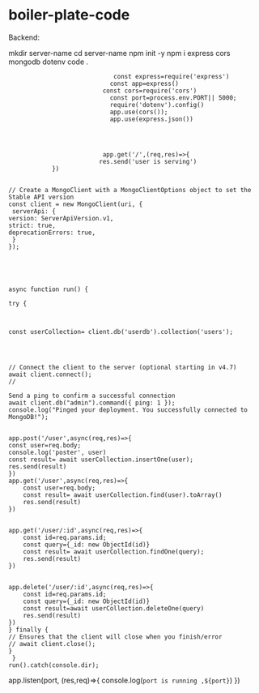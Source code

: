   # boiler-plate-code
Backend:

 mkdir server-name
 cd  server-name 
 npm init -y
npm i express cors mongodb dotenv
code . 




                                 const express=require('express')
                                const app=express()
                              const cors=require('cors')
                                const port=process.env.PORT|| 5000;
                                require('dotenv').config()
                                app.use(cors());
                                app.use(express.json())




                              app.get('/',(req,res)=>{
                             res.send('user is serving')
                })


    // Create a MongoClient with a MongoClientOptions object to set the Stable API version
    const client = new MongoClient(uri, {
     serverApi: {
    version: ServerApiVersion.v1,
    strict: true,
    deprecationErrors: true,
     }
    });




 
    async function run() {
 
    try {
   


    const userCollection= client.db('userdb').collection('users');
   



    // Connect the client to the server (optional starting in v4.7)
    await client.connect();
    //
    
    Send a ping to confirm a successful connection
    await client.db("admin").command({ ping: 1 });
    console.log("Pinged your deployment. You successfully connected to MongoDB!");


    app.post('/user',async(req,res)=>{
    const user=req.body;
    console.log('poster', user)
    const result= await userCollection.insertOne(user);
    res.send(result)
    })
    app.get('/user',async(req,res)=>{
        const user=req.body;
        const result= await userCollection.find(user).toArray()
        res.send(result)
    })


    app.get('/user/:id',async(req,res)=>{
        const id=req.params.id;
        const query={_id: new ObjectId(id)}
        const result= await userCollection.findOne(query);
        res.send(result)
    })


    app.delete('/user/:id',async(req,res)=>{
        const id=req.params.id;
        const query={_id: new ObjectId(id)}
        const result=await userCollection.deleteOne(query)
        res.send(result)
    })
    } finally {
    // Ensures that the client will close when you finish/error
    // await client.close();
    }
     }
    run().catch(console.dir);






app.listen(port, (res,req)=>{
    console.log(`port is running ,${port}`)
})

